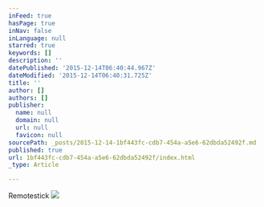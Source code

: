 ```yaml
---
inFeed: true
hasPage: true
inNav: false
inLanguage: null
starred: true
keywords: []
description: ''
datePublished: '2015-12-14T06:40:44.967Z'
dateModified: '2015-12-14T06:40:31.725Z'
title: ''
author: []
authors: []
publisher:
  name: null
  domain: null
  url: null
  favicon: null
sourcePath: _posts/2015-12-14-1bf443fc-cdb7-454a-a5e6-62dbda52492f.md
published: true
url: 1bf443fc-cdb7-454a-a5e6-62dbda52492f/index.html
_type: Article

---
```

Remotestick
![](https://the-grid-user-content.s3-us-west-2.amazonaws.com/72c78b4c-8161-444b-8f70-1bb496301153.png)